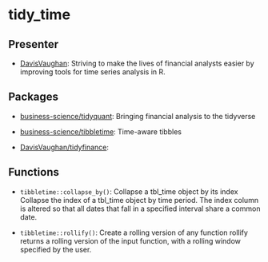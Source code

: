 tidy\_time
================

Presenter
---------

-   [DavisVaughan](https://github.com/DavisVaughan): Striving to make the lives of financial analysts easier by improving tools for time series analysis in R.

Packages
--------

-   [business-science/tidyquant](https://github.com/business-science/tidyquant): Bringing financial analysis to the tidyverse

-   [business-science/tibbletime](https://github.com/business-science/tibbletime): Time-aware tibbles

-   [DavisVaughan/tidyfinance](https://github.com/DavisVaughan/tidyfinance):

Functions
---------

-   `tibbletime::collapse_by()`: Collapse a tbl\_time object by its index Collapse the index of a tbl\_time object by time period. The index column is altered so that all dates that fall in a specified interval share a common date.

-   `tibbletime::rollify()`: Create a rolling version of any function rollify returns a rolling version of the input function, with a rolling window specified by the user.

